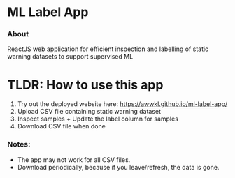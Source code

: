 # ML Label App

### About
ReactJS web application for efficient inspection and labelling of static warning datasets to support supervised ML

# TLDR: How to use this app
1. Try out the deployed website here: https://awwkl.github.io/ml-label-app/
2. Upload CSV file containing static warning dataset
3. Inspect samples + Update the label column for samples
4. Download CSV file when done

### Notes:
* The app may not work for all CSV files.
* Download periodically, because if you leave/refresh, the data is gone.
